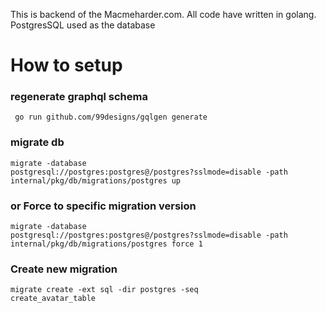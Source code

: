 This is backend of the Macmeharder.com. All code have written in golang. 
PostgresSQL used as the database

<H1> How to setup</H1>

<h3> regenerate graphql schema </h3>
<code> go run github.com/99designs/gqlgen generate </code>


<h3>migrate db</h3>

<code>migrate -database postgresql://postgres:postgres@/postgres?sslmode=disable -path internal/pkg/db/migrations/postgres up</code>

<h3>or Force to specific migration version</h3>

<code>migrate -database postgresql://postgres:postgres@/postgres?sslmode=disable -path internal/pkg/db/migrations/postgres force 1</code>

<h3>Create new migration</h3>


<code>migrate create -ext sql -dir postgres -seq create_avatar_table</code>
